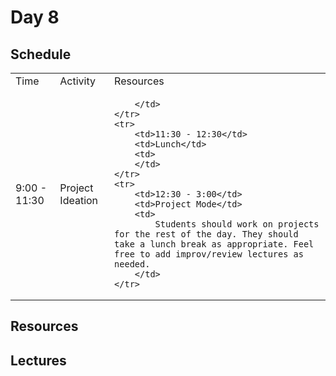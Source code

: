 # Day 8

## Schedule

<table>
    <tr>
        <td>Time</td>
        <td>Activity</td>
        <td>Resources</td>
    </tr>
    <tr>
        <td>9:00 - 11:30</td>
        <td>Project Ideation</td>
        <td>
     
        </td>
    </tr>
    <tr>
        <td>11:30 - 12:30</td>
        <td>Lunch</td>
        <td>
        </td>
    </tr>
    <tr>
        <td>12:30 - 3:00</td>
        <td>Project Mode</td>
        <td>
            Students should work on projects for the rest of the day. They should take a lunch break as appropriate. Feel free to add improv/review lectures as needed. 
        </td>
    </tr>
</table>

## Resources

## Lectures
